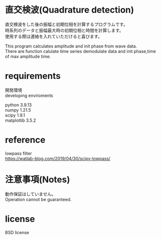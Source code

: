 # 直交検波(Quadrature detection)
直交検波をした後の振幅と初期位相を計算するプログラムです。  
時系列のデータと振幅最大時の初期位相と時間を計算します。  
使用する際は連絡を入れていただけると喜びます。  

This program calculates amplitude and init phase from wave data.  
There are function calulate time series demodulate data and init phase,time of max amplitude time.  

# requirements
開発環境  
developing enviroments  

python 3.9.13  
numpy  1.21.5  
scipy 1.9.1  
matplotlib 3.5.2  

# reference  
lowpass filter  
https://watlab-blog.com/2019/04/30/scipy-lowpass/

# 注意事項(Notes)  
動作保証はしていません。  
Operation cannot be guaranteed.  

# license  
BSD license  
